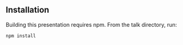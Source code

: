 Installation
------------

Building this presentation requires npm. From the talk directory, run:

```bash
npm install
```
